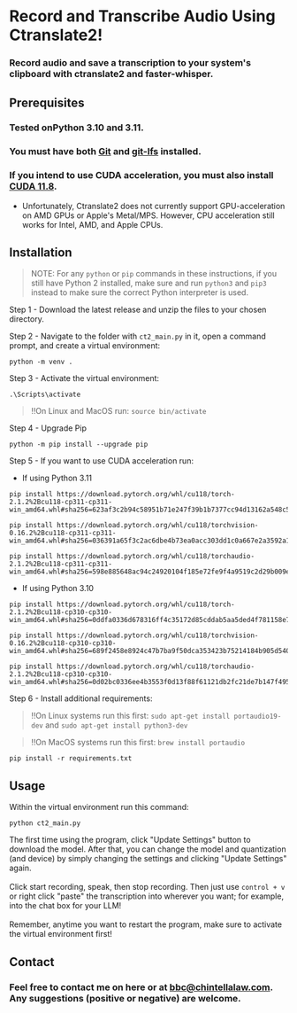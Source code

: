 # Record and Transcribe Audio Using Ctranslate2!
### Record audio and save a transcription to your system's clipboard with ctranslate2 and faster-whisper.

## Prerequisites
### Tested onPython 3.10 and 3.11.
### You must have both [Git](https://git-scm.com/downloads) and [git-lfs](https://git-lfs.com/) installed.
### If you intend to use CUDA acceleration, you must also install [CUDA 11.8](https://developer.nvidia.com/cuda-11-8-0-download-archive).
* Unfortunately, Ctranslate2 does not currently support GPU-acceleration on AMD GPUs or Apple's Metal/MPS. However, CPU acceleration still works for Intel, AMD, and Apple CPUs.

## Installation
> NOTE: For any ```python``` or ```pip``` commands in these instructions, if you still have Python 2 installed, make sure and run ```python3``` and ```pip3``` instead to make sure the correct Python interpreter is used.

Step 1 - Download the latest release and unzip the files to your chosen directory.

Step 2 - Navigate to the folder with ```ct2_main.py``` in it, open a command prompt, and create a virtual environment:
```
python -m venv .
```

Step 3 - Activate the virtual environment:
```
.\Scripts\activate
```
  > ‼️On Linux and MacOS run: ```source bin/activate```

Step 4 - Upgrade Pip
```
python -m pip install --upgrade pip
```

Step 5 - If you want to use CUDA acceleration run:
* If using Python 3.11
```
pip install https://download.pytorch.org/whl/cu118/torch-2.1.2%2Bcu118-cp311-cp311-win_amd64.whl#sha256=623af3c2b94c58951b71e247f39b1b7377cc94d13162a548c59ed9cf81b2b0b2
```
```
pip install https://download.pytorch.org/whl/cu118/torchvision-0.16.2%2Bcu118-cp311-cp311-win_amd64.whl#sha256=036391a65f3c2ac6dbe4b73ea0acc303dd1c0a667e2a3592a194b2d2db377da1
```
```
pip install https://download.pytorch.org/whl/cu118/torchaudio-2.1.2%2Bcu118-cp311-cp311-win_amd64.whl#sha256=598e885648ac94c24920104f185e72fe9f4a9519c2d29b009e47cbc0866e6244
```
* If using Python 3.10
```
pip install https://download.pytorch.org/whl/cu118/torch-2.1.2%2Bcu118-cp310-cp310-win_amd64.whl#sha256=0ddfa0336d678316ff4c35172d85cddab5aa5ded4f781158e725096926491db9
```
```
pip install https://download.pytorch.org/whl/cu118/torchvision-0.16.2%2Bcu118-cp310-cp310-win_amd64.whl#sha256=689f2458e8924c47b7ba9f50dca353423b75214184b905d540f69d9b962b2fdf
```
```
pip install https://download.pytorch.org/whl/cu118/torchaudio-2.1.2%2Bcu118-cp310-cp310-win_amd64.whl#sha256=0d02bc0336ee4b3553f0d13f88f61121db2fc21de7b147f4957ecdbcc1dc1c89
```
Step 6 - Install additional requirements:
> ‼️On Linux systems run this first: ```sudo apt-get install portaudio19-dev``` and ```sudo apt-get install python3-dev```

> ‼️On MacOS systems run this first: ```brew install portaudio```
```
pip install -r requirements.txt
```

## Usage
Within the virtual environment run this command:
```
python ct2_main.py
```
The first time using the program, click "Update Settings" button to download the model.  After that, you can change the model and quantization (and device) by simply changing the settings and clicking "Update Settings" again.<br><br>
Click start recording, speak, then stop recording.  Then just use ```control + v``` or right click "paste" the transcription into wherever you want; for example, into the chat box for your LLM!<br><br>
Remember, anytime you want to restart the program, make sure to activate the virtual environment first!

## Contact

### Feel free to contact me on here or at bbc@chintellalaw.com.  Any suggestions (positive or negative) are welcome.
